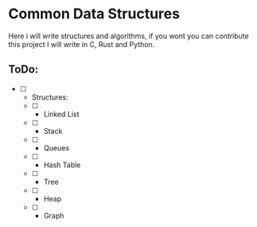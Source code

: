 # Common Data Structures
Here i will write structures and algorithms, if you wont you can contribute this project
I will write in C, Rust and Python. 

## ToDo:
- [ ] - Structures:
  - [ ] - Linked List
  - [ ] - Stack
  - [ ] - Queues
  - [ ] - Hash Table
  - [ ] - Tree 
  - [ ] - Heap
  - [ ] - Graph

